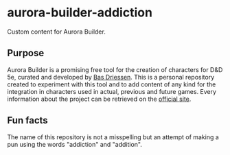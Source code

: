 # aurora-builder-addiction
Custom content for Aurora Builder.

## Purpose
Aurora Builder is a promising free tool for the creation of characters for D&D 5e, curated and developed by [Bas Driessen](https://github.com/swdriessen). This is a personal repository created to experiment with this tool and to add content of any kind for the integration in characters used in actual, previous and future games. Every information about the project can be retrieved on the [official site](https://aurorabuilder.com/).

## Fun facts
The name of this repository is not a misspelling but an attempt of making a pun using the words "addiction" and "addition".
